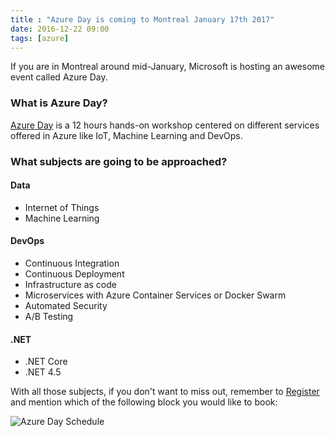 ```yaml
---
title : "Azure Day is coming to Montreal January 17th 2017"
date: 2016-12-22 09:00
tags: [azure]
---
```


If you are in Montreal around mid-January, Microsoft is hosting an awesome event called  Azure Day.

### What is Azure Day?

[Azure Day](https://blogs.technet.microsoft.com/cansql/2016/12/20/azure-day-january-17-montreal-event/) is a 12 hours hands-on workshop centered on different services offered in Azure like IoT, Machine Learning and DevOps.

### What subjects are going to be approached?

#### Data
* Internet of Things
* Machine Learning

#### DevOps
* Continuous Integration
* Continuous Deployment
* Infrastructure as code
* Microservices with Azure Container Services or Docker Swarm
* Automated Security
* A/B Testing

#### .NET
* .NET Core
* .NET 4.5


With all those subjects, if you don't want to miss out, remember to [Register](mailto:registrationAzure17@microsoft.com) and mention which of the following block you would like to book:

![Azure Day Schedule](/posts/files/azureDay/schedule.PNG)
